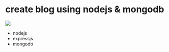 # create blog using nodejs & mongodb

![](https://img.shields.io/badge/nodejs-expressjs-green.svg)
- nodejs
- expressjs
- mongodb
